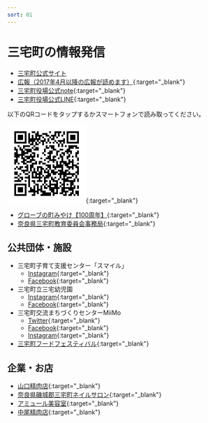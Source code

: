 ```yaml
---
sort: 01
---
```


# 三宅町の情報発信
- [三宅町公式サイト](https://www.town.miyake.lg.jp/)
- [広報（2017年4月以降の広報が読めます）](https://www.town.miyake.lg.jp/koho/koho.php){:target="_blank"}  
- [三宅町役場公式note](https://miyake-town.note.jp){:target="_blank"}
- [三宅町役場公式LINE](https://line.me/R/ti/p/%40418wdvsx){:target="_blank"}  

以下のQRコードをタップするかスマートフォンで読み取ってください。

[![三宅町役場公式LINE](/assets/images/sns/LINE.png)](https://line.me/R/ti/p/%40418wdvsx){:target="_blank"}

- [グローブの町みやけ【100周年】](https://www.instagram.com/glovetownmiyake2021/){:target="_blank"}
- [奈良県三宅町教育委員会事務局](https://www.instagram.com/miyake_wanwan/){:target="_blank"}

## 公共団体・施設
- 三宅町子育て支援センター「スマイル」
  - [Instagram](https://www.instagram.com/miyakesmile/){:target="_blank"}
  - [Facebook](https://www.facebook.com/miyakesmile/){:target="_blank"}
- 三宅町立三宅幼児園
  - [Instagram](https://www.instagram.com/miyakeyoujien/){:target="_blank"}
  - [Facebook](https://www.facebook.com/miyakeyoujien/){:target="_blank"}
- 三宅町交流まちづくりセンターMiiMo
  - [Twitter](https://twitter.com/MiimoMiyake){:target="_blank"}
  - [Facebook](https://www.facebook.com/town.miyake.fukugo/){:target="_blank"}
  - [Instagram](https://www.instagram.com/miimo_miyake/){:target="_blank"}
- [三宅町フードフェスティバル](https://www.instagram.com/miyakefood/){:target="_blank"}

## 企業・お店
- [山口精肉店](https://www.instagram.com/meatshop_yamaguchi/){:target="_blank"}
- [奈良県磯城郡三宅町ネイルサロン](https://www.instagram.com/nailroomchouchou/){:target="_blank"}
- [アミュール美容室](https://www.instagram.com/amule0710/){:target="_blank"}
- [中尾精肉店](https://www.instagram.com/taizo371127/){:target="_blank"}
